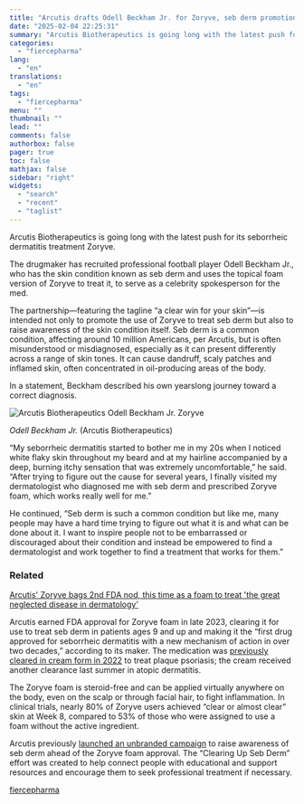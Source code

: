 ```yaml
---
title: "Arcutis drafts Odell Beckham Jr. for Zoryve, seb derm promotion"
date: "2025-02-04 22:25:31"
summary: "Arcutis Biotherapeutics is going long with the latest push for its seborrheic dermatitis treatment Zoryve. The drugmaker has recruited professional football player Odell Beckham Jr., who has the skin condition known as seb derm and uses the topical foam version of Zoryve to treat it, to serve as a celebrity..."
categories:
  - "fiercepharma"
lang:
  - "en"
translations:
  - "en"
tags:
  - "fiercepharma"
menu: ""
thumbnail: ""
lead: ""
comments: false
authorbox: false
pager: true
toc: false
mathjax: false
sidebar: "right"
widgets:
  - "search"
  - "recent"
  - "taglist"
---
```


Arcutis Biotherapeutics is going long with the latest push for its seborrheic dermatitis treatment Zoryve.

The drugmaker has recruited professional football player Odell Beckham Jr., who has the skin condition known as seb derm and uses the topical foam version of Zoryve to treat it, to serve as a celebrity spokesperson for the med.

The partnership—featuring the tagline “a clear win for your skin”—is intended not only to promote the use of Zoryve to treat seb derm but also to raise awareness of the skin condition itself. Seb derm is a common condition, affecting around 10 million Americans, per Arcutis, but is often misunderstood or misdiagnosed, especially as it can present differently across a range of skin tones. It can cause dandruff, scaly patches and inflamed skin, often concentrated in oil-producing areas of the body.

In a statement, Beckham described his own yearslong journey toward a correct diagnosis.


 ![Arcutis Biotherapeutics Odell Beckham Jr. Zoryve](https://qtxasset.com/quartz/qcloud5/styles/half_body_width/s3/media/image/OBJ_for%20MNR%202.jpg?VersionId=TjlrSNeYwPEAjC4kYPRw_UNtWNyqtjbh&itok=cb84G3ny)


*Odell Beckham Jr.*
(Arcutis Biotherapeutics)



“My seborrheic dermatitis started to bother me in my 20s when I noticed white flaky skin throughout my beard and at my hairline accompanied by a deep, burning itchy sensation that was extremely uncomfortable,” he said. “After trying to figure out the cause for several years, I finally visited my dermatologist who diagnosed me with seb derm and prescribed Zoryve foam, which works really well for me.”

He continued, “Seb derm is such a common condition but like me, many people may have a hard time trying to figure out what it is and what can be done about it. I want to inspire people not to be embarrassed or discouraged about their condition and instead be empowered to find a dermatologist and work together to find a treatment that works for them.”

### Related



[Arcutis' Zoryve bags 2nd FDA nod, this time as a foam to treat 'the great neglected disease in dermatology'](/pharma/arcutis-zoryve-bags-second-fda-nod-time-foam-form-treat-seborrheic-dermatitis)



Arcutis earned FDA approval for Zoryve foam in late 2023, clearing it for use to treat seb derm in patients ages 9 and up and making it the “first drug approved for seborrheic dermatitis with a new mechanism of action in over two decades,” according to its maker. The medication was [previously cleared in cream form in 2022](https://www.fiercepharma.com/marketing/aiming-avoid-pfizers-eucrisa-failure-arcutis-wins-fda-nod-zoryve-cream-psoriasis) to treat plaque psoriasis; the cream received another clearance last summer in atopic dermatitis.

The Zoryve foam is steroid-free and can be applied virtually anywhere on the body, even on the scalp or through facial hair, to fight inflammation. In clinical trials, nearly 80% of Zoryve users achieved “clear or almost clear” skin at Week 8, compared to 53% of those who were assigned to use a foam without the active ingredient.

Arcutis previously [launched an unbranded campaign](https://www.fiercepharma.com/marketing/arcutis-launches-new-clearing-seb-derm-educational-campaign-ahead-expected-fda-decision) to raise awareness of seb derm ahead of the Zoryve foam approval. The “Clearing Up Seb Derm” effort was created to help connect people with educational and support resources and encourage them to seek professional treatment if necessary.

[fiercepharma](https://www.fiercepharma.com/marketing/arcutis-drafts-nfl-star-odell-beckham-jr-raise-awareness-seborrheic-dermatitis-zoryve)
